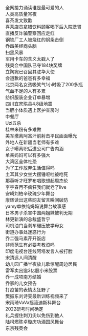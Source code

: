 全网接力诵读谁是最可爱的人  
人类高质量宵夜  
喜茶发文致歉  
喜茶店员拿错饮料顾客喝下后入院洗胃  
直播反诈骗警察回应走红  
钢铁厂工人被烧红的钢条击倒  
乔四美经商头脑  
扫黑风暴  
军用卡车的含义太戳人了  
残奥会中国队已夺184块奖牌  
立陶宛已召回其驻华大使  
会道歉的爸爸有多幸福  
北京两名女孩吸笑气1小时吸了200多瓶  
气血不足的人有多累  
纺织服装企业订单暴增  
四川宜宾珙县4.8级地震  
当胆小体质遇上医护查房时  
中餐厅  
Uzi五杀  
桂林米粉有多难做  
美军撤离阿富汗前射击平民画面曝光  
外地人在新疆当老师有多难  
女子曝离职后遭公司广告内涵  
单亲妈妈可以有多强大  
大湾区全体社恐  
为了工作放弃生活值得吗  
土耳其少女坐大摆锤呕吐被呛死  
那英听才旺罗布唱歌想起周杰伦  
李宇春再不疯狂我们就老了live  
安崎刘柏辛玫瑰少年舞台  
康辉读出这些网友留言瞬间破防  
yamy单依纯妈妈说舞台故事感  
日本男子杀害中国两姐妹被判无期  
林更新演的总裁盛哲宁  
司机油门当刹车碾压放学母女  
街道办事处迷惑行为  
乔二强马素芹开饭店  
非师范生有必要考教资吗  
印度电视台连线阿塔发言人被打脸  
宋清远人间清醒  
幼儿园广播半夜放儿歌惊醒周边居民  
雷军卖出逾3亿股小米股票  
乔一成项南方结婚  
乔家的儿女预告  
打疫苗的表情太狂野了  
樊振东刘诗雯最新训练视频来了  
宋雨琦VaVa摇滚迪斯科舞台  
2022研考时间确定  
礼兵握住刺刀尖以免伤到他人  
陆柯燃陈卓璇庆功酒国风舞台  
东京残奥会  
